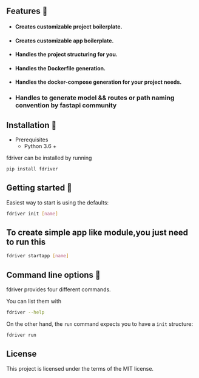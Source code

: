 ##  Features 🚀

* #### Creates customizable **project boilerplate.**
* #### Creates customizable **app boilerplate.**
* #### Handles the project structuring for you.
* #### Handles the Dockerfile generation.
* #### Handles the docker-compose generation for your project needs.
* ### Handles to generate model && routes or path naming convention by fastapi community


## Installation 📌

* Prerequisites
    * Python 3.6 +

fdriver can be installed by running 

```python
pip install fdriver 
```


## Getting started 🎈

Easiest way to start is using the defaults:

```bash
fdriver init [name]
```

## To create simple app like module,you just need to run this

```bash
fdriver startapp [name]
```

## Command line options 🧰

fdriver provides four different commands. 

You can list them with

```bash
fdriver --help
```

On the other hand, the `run` command expects you to have a `init` structure:

```bash
fdriver run
```

## License

This project is licensed under the terms of the MIT license.